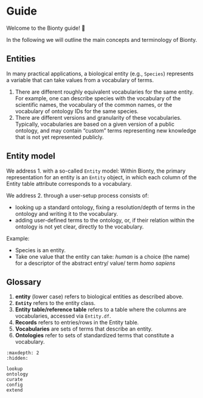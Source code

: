 # Guide

Welcome to the Bionty guide! 👋

In the following we will outline the main concepts and terminology of Bionty.

## Entities

In many practical applications, a biological entity (e.g., `Species`) represents a variable that can take values from a vocabulary of terms.

1. There are different roughly equivalent vocabularies for the same entity.
   For example, one can describe species with the vocabulary of the scientific names, the vocabulary of the common names,
   or the vocabulary of ontology IDs for the same species.
2. There are different versions and granularity of these vocabularies.
   Typically, vocabularies are based on a given version of a public ontology,
   and may contain “custom” terms representing new knowledge that is not yet represented publicly.

## Entity model

We address 1. with a so-called `Entity` model: Within Bionty, the primary representation for an entity is an `Entity` object,
in which each column of the Entity table attribute corresponds to a vocabulary.

We address 2. through a user-setup process consists of:

- looking up a standard ontology, fixing a resolution/depth of terms in the ontology and writing it to the vocabulary.
- adding user-defined terms to the ontology, or, if their relation within the ontology is not yet clear, directly to the vocabulary.

Example:

- Species is an entity.
- Take one value that the entity can take: _human_ is a choice (the name) for a descriptor of the abstract entry/ value/ term _homo sapiens_

## Glossary

1. **entity** (lower case) refers to biological entities as described above.
2. **`Entity`** refers to the entity class.
3. **Entity table/reference table** refers to a table where the columns are vocabularies, accessed via `Entity.df`.
4. **Records** refers to entries/rows in the Entity table.
5. **Vocabularies** are sets of terms that describe an entity.
6. **Ontologies** refer to sets of standardized terms that constitute a vocabulary.

```{toctree}
:maxdepth: 2
:hidden:

lookup
ontology
curate
config
extend
```
